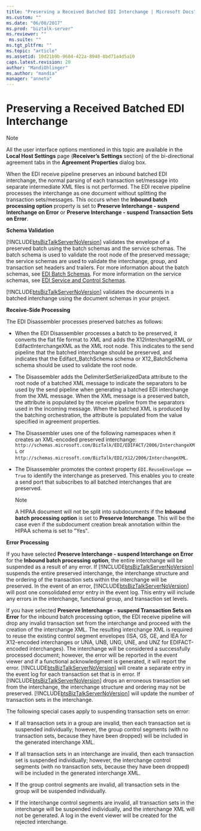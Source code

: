 ```yaml
---
title: "Preserving a Received Batched EDI Interchange | Microsoft Docs"
ms.custom: ""
ms.date: "06/08/2017"
ms.prod: "biztalk-server"
ms.reviewer: ""
 ms.suite: ""
ms.tgt_pltfrm: ""
ms.topic: "article"
ms.assetid: 10d21b9b-9684-422a-8948-8bd71a4d5a10
caps.latest.revision: 20
author: "MandiOhlinger"
ms.author: "mandia"
manager: "anneta"
---
```

# Preserving a Received Batched EDI Interchange
> [!NOTE]
>  All the user interface options mentioned in this topic are available in the **Local Host Settings** page (**Receiver’s Settings** section) of the bi-directional agreement tabs in the **Agreement Properties** dialog box.  
  
 When the EDI receive pipeline preserves an inbound batched EDI interchange, the normal parsing of each transaction set/message into separate intermediate XML files is not performed. The EDI receive pipeline processes the interchange as one document without splitting the transaction sets/messages. This occurs when the **Inbound batch processing option** property is set to **Preserve Interchange - suspend Interchange on Error** or **Preserve Interchange - suspend Transaction Sets on Error**.  
  
 **Schema Validation**  
  
 [!INCLUDE[btsBizTalkServerNoVersion](../includes/btsbiztalkservernoversion-md.md)] validates the envelope of a preserved batch using the batch schemas and the service schemas. The batch schema is used to validate the root node of the preserved message; the service schemas are used to validate the interchange, group, and transaction set headers and trailers. For more information about the batch schemas, see [EDI Batch Schemas](../core/edi-batch-schemas.md). For more information on the service schemas, see [EDI Service and Control Schemas](../core/edi-service-and-control-schemas.md).  
  
 [!INCLUDE[btsBizTalkServerNoVersion](../includes/btsbiztalkservernoversion-md.md)] validates the documents in a batched interchange using the document schemas in your project.  
  
 **Receive-Side Processing**  
  
 The EDI Disassembler processes preserved batches as follows:  
  
-   When the EDI Disassembler processes a batch to be preserved, it converts the flat file format to XML and adds the X12InterchangeXML or EdifactInterchangeXML as the XML root node. This indicates to the send pipeline that the batched interchange should be preserved, and indicates that the Edifact_BatchSchema schema or X12_BatchSchema schema should be used to validate the root node.  
  
-   The Disassembler adds the DelimiterSetSerializedData attribute to the root node of a batched XML message to indicate the separators to be used by the send pipeline when generating a batched EDI interchange from the XML message. When the XML message is a preserved batch, the attribute is populated by the receive pipeline from the separators used in the incoming message. When the batched XML is produced by the batching orchestration, the attribute is populated from the value specified in agreement properties.  
  
-   The Disassembler uses one of the following namespaces when it creates an XML-encoded preserved interchange: `http://schemas.microsoft.com/BizTalk/EDI/EDIFACT/2006/InterchangeXML` or `http://schemas.microsoft.com/BizTalk/EDI/X12/2006/InterchangeXML`.  
  
-   The Disassembler promotes the context property `EDI.ReuseEnvelope == True` to identify the interchange as preserved. This enables you to create a send port that subscribes to all batched interchanges that are preserved.  
  
    > [!NOTE]
    >  A HIPAA document will not be split into subdocuments if the **Inbound batch processing option** is set to **Preserve Interchange**. This will be the case even if the subdocument creation break annotation within the HIPAA schema is set to "Yes".  
  
 **Error Processing**  
  
 If you have selected **Preserve Interchange - suspend Interchange on Error** for the **Inbound batch processing option**, the entire interchange will be suspended as a result of any error. If [!INCLUDE[btsBizTalkServerNoVersion](../includes/btsbiztalkservernoversion-md.md)] suspends the entire preserved interchange, the interchange structure and the ordering of the transaction sets within the interchange will be preserved. In the event of an error, [!INCLUDE[btsBizTalkServerNoVersion](../includes/btsbiztalkservernoversion-md.md)] will post one consolidated error entry in the event log. This entry will include any errors in the interchange, functional group, and transaction set levels.  
  
 If you have selected **Preserve Interchange - suspend Transaction Sets on Error** for the inbound batch processing option, the EDI receive pipeline will drop any invalid transaction set from the interchange and proceed with the creation of the interchange XML. The resulting interchange XML is required to reuse the existing control segment envelopes (ISA, GS, GE, and IEA for X12-encoded interchanges or UNA, UNB, UNG, UNE, and UNZ for EDIFACT-encoded interchanges). The interchange will be considered a successfully processed document; however, the error will be reported in the event viewer and if a functional acknowledgment is generated, it will report the error. [!INCLUDE[btsBizTalkServerNoVersion](../includes/btsbiztalkservernoversion-md.md)] will create a separate entry in the event log for each transaction set that is in error. If [!INCLUDE[btsBizTalkServerNoVersion](../includes/btsbiztalkservernoversion-md.md)] drops an erroneous transaction set from the interchange, the interchange structure and ordering may not be preserved. [!INCLUDE[btsBizTalkServerNoVersion](../includes/btsbiztalkservernoversion-md.md)] will update the number of transaction sets in the interchange.  
  
 The following special cases apply to suspending transaction sets on error:  
  
-   If all transaction sets in a group are invalid, then each transaction set is suspended individually; however, the group control segments (with no transaction sets, because they have been dropped) will be included in the generated interchange XML.  
  
-   If all transaction sets in an interchange are invalid, then each transaction set is suspended individually; however, the interchange control segments (with no transaction sets, because they have been dropped) will be included in the generated interchange XML.  
  
-   If the group control segments are invalid, all transaction sets in the group will be suspended individually.  
  
-   If the interchange control segments are invalid, all transaction sets in the interchange will be suspended individually, and the interchange XML will not be generated. A log in the event viewer will be created for the rejected interchange.